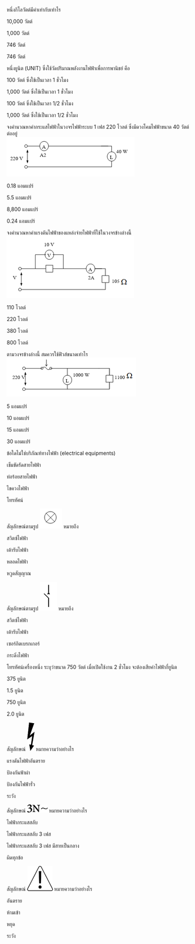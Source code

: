 <!--สมมติว่าเริ่มไฟล์เป็นบรรทัดแรก -->
<!--!#@ Code: TSS04415001L1-8 -->
<!--!#@ Title: ความรู้ทั่วไปเกี่ยวกับไฟฟ้าและมาตรฐานการติดตั้ง -->
<!--!#@ Subject: ช่างไฟฟ้าภายในอาคาร ระดับ 1 -->
<!--!#@ Desc: -->
<!--!#@ Q1 -->
หนึ่งกิโลวัตต์มีค่าเท่ากับเท่าไร  
<!--!#@ C -->
10,000 วัตต์         
<!--!#@ C* -->
1,000 วัตต์  
<!--!#@ C -->
746 วัตต์             
<!--!#@ C -->
746 วัตต์   

<!--!#@ Q2 -->
หนึ่งยูนิต (UNIT) ซึ่งใช้วัดปริมาณพลังงานไฟฟ้าเพื่อการพานิชย์ คือ  
<!--!#@ C -->
100 วัตต์ ซึ่งใช้เป็นเวลา 1 ชั่วโมง     
<!--!#@ C* -->
1,000 วัตต์ ซึ่งใช้เป็นเวลา 1 ชั่วโมง  
<!--!#@ C -->
100 วัตต์ ซึ่งใช้เป็นเวลา 1/2 ชั่วโมง    
<!--!#@ C -->
1,000 วัตต์ ซึ่งใช้เป็นเวลา 1/2 ชั่วโมง   
     
<!--!#@ Q3 -->
จงคำนวณหาค่ากระแสไฟฟ้าในวงจรไฟฟ้าระบบ 1 เฟส 220 โวลต์ ซึ่งมีดวงโคมไฟฟ้าขนาด 40 วัตต์ ต่ออยู่  
![ภาพ 1](imgs/q003img1.png)     
<!--!#@ C* -->
0.18 แอมแปร์    
<!--!#@ C -->
5.5 แอมแปร์  
<!--!#@ C -->
8,800 แอมแปร์   
<!--!#@ C -->
0.24 แอมแปร์  

<!--!#@ Q4 -->
จงคำนวณหาค่าแรงดันไฟฟ้าของแหล่งจ่ายไฟฟ้าที่ใช้ในวงจรข้างล่างนี้  
![ภาพ 1](imgs/q004img1.png)  
<!--!#@ C -->
110 โวลต์   
<!--!#@ C* -->
220 โวลต์   
<!--!#@ C -->
380 โวลต์  
<!--!#@ C -->
800 โวลต์  

<!--!#@ Q5 -->
ตามวงจรข้างล่างนี้ สมควรใช้ฟิวส์ขนาดเท่าไร  
![ภาพ 1](imgs/q005img1.png)  
<!--!#@ C* -->
5 แอมแปร์       
<!--!#@ C -->
10 แอมแปร์   
<!--!#@ C -->
15 แอมแปร์       
<!--!#@ C -->
30 แอมแปร์  

<!--!#@ Q6 -->
ข้อใดไม่ใช่บริภัณฑ์ทางไฟฟ้า (electrical equipments)  
<!--!#@ C -->
เข็มขัดรัดสายไฟฟ้า              
<!--!#@ C -->
ท่อร้อยสายไฟฟ้า  
<!--!#@ C* -->
ไขควงไฟฟ้า              
<!--!#@ C -->
โทรทัศน์

<!--!#@ Q7 -->
สัญลักษณ์ตามรูป ![ภาพ 1](imgs/q007img1.png) หมายถึง   
<!--!#@ C -->
สวิตซ์ไฟฟ้า                             
<!--!#@ C -->
เต้ารับไฟฟ้า   
<!--!#@ C* -->
หลอดไฟฟ้า             
<!--!#@ C -->
หวูดสัญญาณ

<!--!#@ Q8 -->
สัญลักษณ์ตามรูป ![ภาพ 1](imgs/q008img1.png) หมายถึง  
<!--!#@ C -->
สวิตซ์ไฟฟ้า                               
<!--!#@ C -->
เต้ารับไฟฟ้า             
<!--!#@ C* -->
เซอร์กิตเบรกเกอร์               
<!--!#@ C -->
กระดิ่งไฟฟ้า

<!--!#@ Q9 -->
โทรทัศน์เครื่องหนึ่ง  ระบุว่าขนาด 750 วัตต์  เมื่อเปิดใช้งาน 2 ชั่วโมง   จะต้องเสียค่าไฟฟ้ากี่ยูนิต   
<!--!#@ C -->
375 ยูนิต                                
<!--!#@ C* -->
1.5 ยูนิต  
<!--!#@ C -->
750 ยูนิต                                
<!--!#@ C -->
2.0 ยูนิต

<!--!#@ Q10 -->
สัญลักษณ์ ![ภาพ 1](imgs/q010img1.png) หมายความว่าอย่างไร    
<!--!#@ C* -->
แรงดันไฟฟ้าอันตราย              
<!--!#@ C -->
ป้องกันฟ้าผ่า  
<!--!#@ C -->
ป้องกันไฟฟ้ารั่ว             
<!--!#@ C -->
ระวัง

<!--!#@ Q11 no random -->
สัญลักษณ์ ![ภาพ 1](imgs/q011img1.png) หมายความว่าอย่างไร  
<!--!#@ C -->
ไฟฟ้ากระแสสลับ              
<!--!#@ C -->
ไฟฟ้ากระแสสลับ 3 เฟส  
<!--!#@ C* -->
ไฟฟ้ากระแสสลับ 3 เฟส มีสายเป็นกลาง             
<!--!#@ C -->
ผิดทุกข้อ

<!--!#@ Q12 -->
สัญลักษณ์ ![ภาพ 1](imgs/q012img1.png) หมายความว่าอย่างไร  
<!--!#@ C -->
อันตราย             
<!--!#@ C -->
ห้ามเข้า  
<!--!#@ C -->
หยุด             
<!--!#@ C* -->
ระวัง